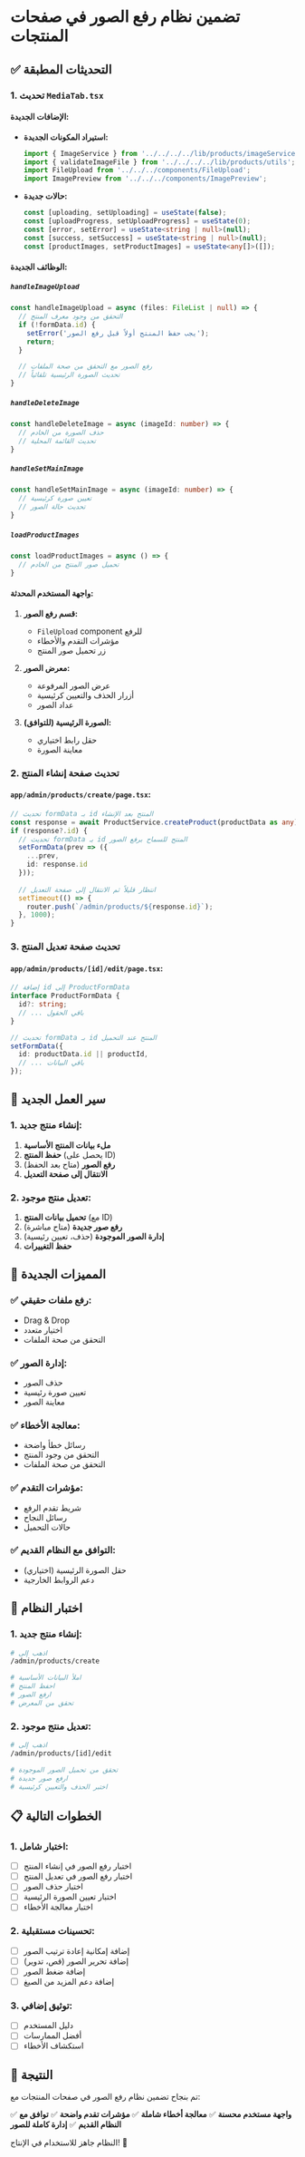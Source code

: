 # تضمين نظام رفع الصور في صفحات المنتجات

## ✅ التحديثات المطبقة

### 1. تحديث `MediaTab.tsx`

#### الإضافات الجديدة:
- **استيراد المكونات الجديدة:**
  ```typescript
  import { ImageService } from '../../../../lib/products/imageService';
  import { validateImageFile } from '../../../../lib/products/utils';
  import FileUpload from '../../../components/FileUpload';
  import ImagePreview from '../../../components/ImagePreview';
  ```

- **حالات جديدة:**
  ```typescript
  const [uploading, setUploading] = useState(false);
  const [uploadProgress, setUploadProgress] = useState(0);
  const [error, setError] = useState<string | null>(null);
  const [success, setSuccess] = useState<string | null>(null);
  const [productImages, setProductImages] = useState<any[]>([]);
  ```

#### الوظائف الجديدة:

##### `handleImageUpload`
```typescript
const handleImageUpload = async (files: FileList | null) => {
  // التحقق من وجود معرف المنتج
  if (!formData.id) {
    setError('يجب حفظ المنتج أولاً قبل رفع الصور');
    return;
  }

  // رفع الصور مع التحقق من صحة الملفات
  // تحديث الصورة الرئيسية تلقائياً
}
```

##### `handleDeleteImage`
```typescript
const handleDeleteImage = async (imageId: number) => {
  // حذف الصورة من الخادم
  // تحديث القائمة المحلية
}
```

##### `handleSetMainImage`
```typescript
const handleSetMainImage = async (imageId: number) => {
  // تعيين صورة كرئيسية
  // تحديث حالة الصور
}
```

##### `loadProductImages`
```typescript
const loadProductImages = async () => {
  // تحميل صور المنتج من الخادم
}
```

#### واجهة المستخدم المحدثة:

1. **قسم رفع الصور:**
   - `FileUpload` component للرفع
   - مؤشرات التقدم والأخطاء
   - زر تحميل صور المنتج

2. **معرض الصور:**
   - عرض الصور المرفوعة
   - أزرار الحذف والتعيين كرئيسية
   - عداد الصور

3. **الصورة الرئيسية (للتوافق):**
   - حقل رابط اختياري
   - معاينة الصورة

### 2. تحديث صفحة إنشاء المنتج

#### `app/admin/products/create/page.tsx`:

```typescript
// تحديث formData بـ id المنتج بعد الإنشاء
const response = await ProductService.createProduct(productData as any);
if (response?.id) {
  // تحديث formData بـ id المنتج للسماح برفع الصور
  setFormData(prev => ({
    ...prev,
    id: response.id
  }));
  
  // انتظار قليلاً ثم الانتقال إلى صفحة التعديل
  setTimeout(() => {
    router.push(`/admin/products/${response.id}`);
  }, 1000);
}
```

### 3. تحديث صفحة تعديل المنتج

#### `app/admin/products/[id]/edit/page.tsx`:

```typescript
// إضافة id إلى ProductFormData
interface ProductFormData {
  id?: string;
  // ... باقي الحقول
}

// تحديث formData بـ id المنتج عند التحميل
setFormData({
  id: productData.id || productId,
  // ... باقي البيانات
});
```

## 🔄 سير العمل الجديد

### 1. إنشاء منتج جديد:
1. **ملء بيانات المنتج الأساسية**
2. **حفظ المنتج** (يحصل على ID)
3. **رفع الصور** (متاح بعد الحفظ)
4. **الانتقال إلى صفحة التعديل**

### 2. تعديل منتج موجود:
1. **تحميل بيانات المنتج** (مع ID)
2. **رفع صور جديدة** (متاح مباشرة)
3. **إدارة الصور الموجودة** (حذف، تعيين رئيسية)
4. **حفظ التغييرات**

## 🎯 المميزات الجديدة

### ✅ **رفع ملفات حقيقي:**
- Drag & Drop
- اختيار متعدد
- التحقق من صحة الملفات

### ✅ **إدارة الصور:**
- حذف الصور
- تعيين صورة رئيسية
- معاينة الصور

### ✅ **معالجة الأخطاء:**
- رسائل خطأ واضحة
- التحقق من وجود المنتج
- التحقق من صحة الملفات

### ✅ **مؤشرات التقدم:**
- شريط تقدم الرفع
- رسائل النجاح
- حالات التحميل

### ✅ **التوافق مع النظام القديم:**
- حقل الصورة الرئيسية (اختياري)
- دعم الروابط الخارجية

## 🧪 اختبار النظام

### 1. إنشاء منتج جديد:
```bash
# اذهب إلى
/admin/products/create

# املأ البيانات الأساسية
# احفظ المنتج
# ارفع الصور
# تحقق من المعرض
```

### 2. تعديل منتج موجود:
```bash
# اذهب إلى
/admin/products/[id]/edit

# تحقق من تحميل الصور الموجودة
# ارفع صور جديدة
# اختبر الحذف والتعيين كرئيسية
```

## 📋 الخطوات التالية

### 1. اختبار شامل:
- [ ] اختبار رفع الصور في إنشاء المنتج
- [ ] اختبار رفع الصور في تعديل المنتج
- [ ] اختبار حذف الصور
- [ ] اختبار تعيين الصورة الرئيسية
- [ ] اختبار معالجة الأخطاء

### 2. تحسينات مستقبلية:
- [ ] إضافة إمكانية إعادة ترتيب الصور
- [ ] إضافة تحرير الصور (قص، تدوير)
- [ ] إضافة ضغط الصور
- [ ] إضافة دعم المزيد من الصيغ

### 3. توثيق إضافي:
- [ ] دليل المستخدم
- [ ] أفضل الممارسات
- [ ] استكشاف الأخطاء

## 🎉 النتيجة

تم بنجاح تضمين نظام رفع الصور في صفحات المنتجات مع:

✅ **واجهة مستخدم محسنة**
✅ **معالجة أخطاء شاملة**
✅ **مؤشرات تقدم واضحة**
✅ **توافق مع النظام القديم**
✅ **إدارة كاملة للصور**

النظام جاهز للاستخدام في الإنتاج! 🚀 